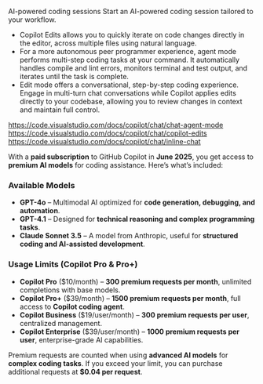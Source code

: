 
AI-powered coding sessions
Start an AI-powered coding session tailored to your workflow.
- Copilot Edits allows you to quickly iterate on code changes directly in the editor, across multiple files using natural language.
- For a more autonomous peer programmer experience, agent mode performs multi-step coding tasks at your command. It automatically handles compile and lint errors, monitors terminal and test output, and iterates until the task is complete. 
- Edit mode offers a conversational, step-by-step coding experience. Engage in multi-turn chat conversations while Copilot applies edits directly to your codebase, allowing you to review changes in context and maintain full control.

https://code.visualstudio.com/docs/copilot/chat/chat-agent-mode 
https://code.visualstudio.com/docs/copilot/chat/copilot-edits
https://code.visualstudio.com/docs/copilot/chat/inline-chat

With a **paid subscription** to GitHub Copilot in **June 2025**, you get access to **premium AI models** for coding assistance. Here’s what’s included:

### **Available Models**
- **GPT-4o** – Multimodal AI optimized for **code generation, debugging, and automation**.
- **GPT-4.1** – Designed for **technical reasoning and complex programming tasks**.
- **Claude Sonnet 3.5** – A model from Anthropic, useful for **structured coding and AI-assisted development**.

### **Usage Limits (Copilot Pro & Pro+)**
- **Copilot Pro** ($10/month) – **300 premium requests per month**, unlimited completions with base models.
- **Copilot Pro+** ($39/month) – **1500 premium requests per month**, full access to **Copilot coding agent**.
- **Copilot Business** ($19/user/month) – **300 premium requests per user**, centralized management.
- **Copilot Enterprise** ($39/user/month) – **1000 premium requests per user**, enterprise-grade AI capabilities.

Premium requests are counted when using **advanced AI models** for **complex coding tasks**. If you exceed your limit, you can purchase additional requests at **$0.04 per request**.